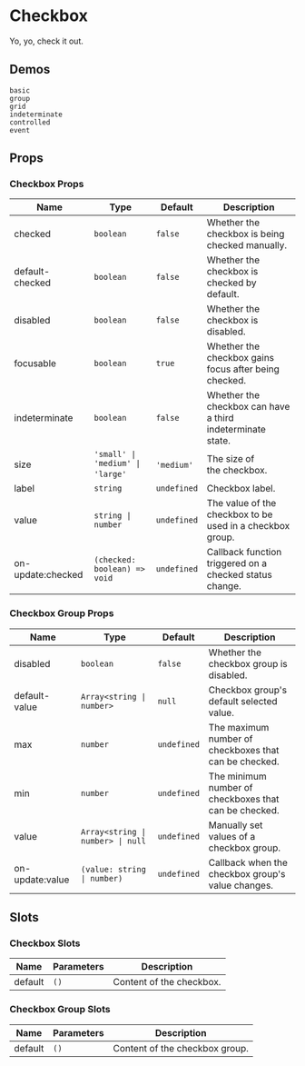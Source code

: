 # Checkbox

Yo, yo, check it out.

## Demos

```demo
basic
group
grid
indeterminate
controlled
event
```

## Props

### Checkbox Props

| Name | Type | Default | Description |
| --- | --- | --- | --- |
| checked | `boolean` | `false` | Whether the checkbox is being checked manually. |
| default-checked | `boolean` | `false` | Whether the checkbox is checked by default. |
| disabled | `boolean` | `false` | Whether the checkbox is disabled. |
| focusable | `boolean` | `true` | Whether the checkbox gains focus after being checked. |
| indeterminate | `boolean` | `false` | Whether the checkbox can have a third indeterminate state. |
| size | `'small' \| 'medium' \| 'large'`  | `'medium'`  | The size of the checkbox. |
| label | `string` | `undefined` | Checkbox label. |
| value | `string \| number` | `undefined` | The value of the checkbox to be used in a checkbox group. |
| on-update:checked | `(checked: boolean) => void` | `undefined` | Callback function triggered on a checked status change. |

### Checkbox Group Props

| Name | Type | Default | Description |
| --- | --- | --- | --- |
| disabled | `boolean` | `false` | Whether the checkbox group is disabled. |
| default-value | `Array<string \| number>` | `null` | Checkbox group's default selected value. |
| max | `number` | `undefined` | The maximum number of checkboxes that can be checked. |
| min | `number` | `undefined` | The minimum number of checkboxes that can be checked. |
| value | `Array<string \| number> \| null` | `undefined` | Manually set values of a checkbox group. |
| on-update:value | `(value: string \| number)` | `undefined` | Callback when the checkbox group's value changes. |

## Slots

### Checkbox Slots

| Name    | Parameters | Description              |
| ------- | ---------- | ------------------------ |
| default | `()`       | Content of the checkbox. |

### Checkbox Group Slots

| Name    | Parameters | Description                    |
| ------- | ---------- | ------------------------------ |
| default | `()`       | Content of the checkbox group. |
